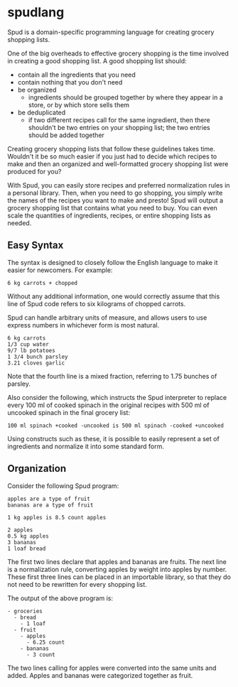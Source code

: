 # spudlang

Spud is a domain-specific programming language for creating grocery shopping lists.

One of the big overheads to effective grocery shopping
is the time involved in creating a good shopping list.
A good shopping list should:
- contain all the ingredients that you need
- contain nothing that you don't need
- be organized
  - ingredients should be grouped together by where they appear in a store, or by which store sells them
- be deduplicated
  - if two different recipes call for the same ingredient, then there shouldn't be two entries on your shopping list; the two entries should be added together

Creating grocery shopping lists that follow these guidelines takes time.
Wouldn't it be so much easier if you just had to decide which recipes to make
and then an organized and well-formatted grocery shopping list were produced for you?

With Spud, you can easily store recipes and preferred normalization rules
in a personal library. Then, when you need to go shopping, you simply
write the names of the recipes you want to make and presto!
Spud will output a grocery shopping list that contains what you need to buy.
You can even scale the quantities of ingredients, recipes, or entire shopping lists as needed.

## Easy Syntax

The syntax is designed to closely follow the English language
to make it easier for newcomers.
For example:
```
6 kg carrots + chopped
```
Without any additional information, one would correctly assume
that this line of Spud code refers to six kilograms of chopped carrots.

Spud can handle arbitrary units of measure, and allows users to use
express numbers in whichever form is most natural.

```
6 kg carrots
1/3 cup water
9/7 lb potatoes
1 3/4 bunch parsley
3.21 cloves garlic
```

Note that the fourth line is a mixed fraction, referring to 1.75 bunches of parsley.

Also consider the following, which instructs the Spud interpreter to
replace every 100 ml of cooked spinach in the original recipes with
500 ml of uncooked spinach in the final grocery list:

```
100 ml spinach +cooked -uncooked is 500 ml spinach -cooked +uncooked
```

Using constructs such as these, it is possible to easily represent a
set of ingredients and normalize it into some standard form.

## Organization

Consider the following Spud program:

```
apples are a type of fruit
bananas are a type of fruit

1 kg apples is 8.5 count apples

2 apples
0.5 kg apples
3 bananas
1 loaf bread
```

The first two lines declare that apples and bananas are fruits.
The next line is a normalization rule, converting
apples by weight into apples by number.
These first three lines can be placed in an importable
library, so that they do not need to be rewritten
for every shopping list.

The output of the above program is:

```
- groceries
  - bread
    - 1 loaf
  - fruit
    - apples
      - 6.25 count
    - bananas
      - 3 count
```

The two lines calling for apples were converted into the same units
and added. Apples and bananas were categorized together as fruit.
